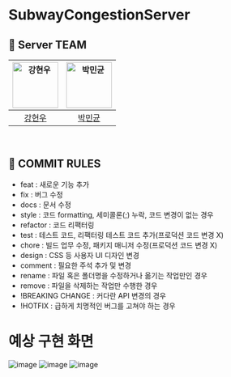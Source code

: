 # SubwayCongestionServer

## 🌱 Server TEAM
| <img src="https://avatars.githubusercontent.com/u/23547185?v=4" width=90px alt="강현우"/>  | <img src="https://avatars.githubusercontent.com/u/86116666?v=4" width=90px alt="박민균"/>  |  
| :-----: | :-----: |
| [강현우](https://github.com/khwoowoo) | [박민균](https://github.com/parkmingyun99)  |
<br>

## 📝 COMMIT RULES

* feat : 새로운 기능 추가
* fix : 버그 수정
* docs : 문서 수정
* style : 코드 formatting, 세미콜론(;) 누락, 코드 변경이 없는 경우
* refactor : 코드 리팩터링
* test : 테스트 코드, 리팩터링 테스트 코드 추가(프로덕션 코드 변경 X)
* chore : 빌드 업무 수정, 패키지 매니저 수정(프로덕션 코드 변경 X)
* design : CSS 등 사용자 UI 디자인 변경
* comment : 필요한 주석 추가 및 변경
* rename : 파일 혹은 폴더명을 수정하거나 옮기는 작업만인 경우
* remove : 파일을 삭제하는 작업만 수행한 경우
* !BREAKING CHANGE : 커다란 API 변경의 경우
* !HOTFIX : 급하게 치명적인 버그를 고쳐야 하는 경우

# 예상 구현 화면
![image](https://github.com/2023-SubwayCongestion/SubwayCongestionServer/assets/23547185/634f731c-ca85-4009-950f-a32f104a400b)
![image](https://github.com/2023-SubwayCongestion/SubwayCongestionServer/assets/23547185/ff5d542f-44f2-4a96-8e4e-d3883078a8c4)
![image](https://github.com/2023-SubwayCongestion/SubwayCongestionServer/assets/23547185/2ea66d81-7664-4470-bbd3-1e98fef7429e)


